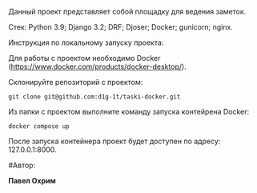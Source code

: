 Данный проект представляет собой площадку для ведения заметок.

Стек:
    Python 3.9;
    Django 3.2;
    DRF;
    Djoser;
    Docker;
    gunicorn;
    nginx.

Инструкция по локальному запуску проекта:

Для работы с проектом необходимо Docker (https://www.docker.com/products/docker-desktop/).

Склонируйте репозиторий с проектом:
```
git clone git@github.com:d1g-1t/taski-docker.git
```
Из папки с проектом выполните команду запуска контейрена Docker:
```
docker compose up
```
После запуска контейнера проект будет доступен по адресу: 127.0.0.1:8000.

#Автор:

**Павел Охрим**
